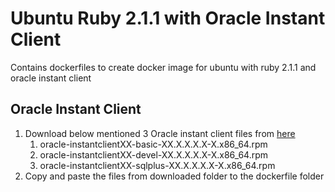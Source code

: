 # Ubuntu Ruby 2.1.1 with Oracle Instant Client
Contains dockerfiles to create docker image for ubuntu with ruby 2.1.1 and oracle instant client

## Oracle Instant Client

1. Download below mentioned 3 Oracle instant client files from [here](http://www.oracle.com/technetwork/database/features/instant-client/index-097480.html)
  	1. oracle-instantclientXX-basic-XX.X.X.X.X-X.x86_64.rpm
  	1. oracle-instantclientXX-devel-XX.X.X.X.X-X.x86_64.rpm
  	1. oracle-instantclientXX-sqlplus-XX.X.X.X.X-X.x86_64.rpm
1. Copy and paste the files from downloaded folder to the dockerfile folder
